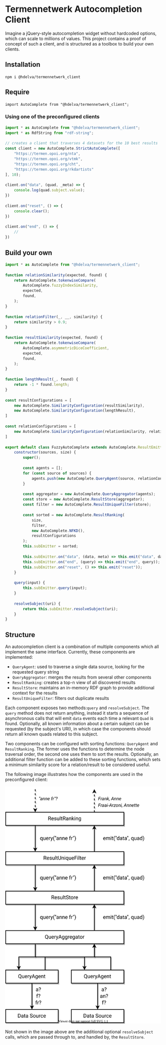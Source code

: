 # Termennetwerk Autocompletion Client

Imagine a jQuery-style autocompletion widget without hardcoded options, which can scale to millions of values. This project contains a proof of concept of such a client, and is structured as a toolbox to build your own clients.

## Installation

```npm i @hdelva/termennetwerk_client```

## Require

```import AutoComplete from "@hdelva/termennetwerk_client";```

### Using one of the preconfigured clients

```javascript
import * as AutoComplete from "@hdelva/termennetwerk_client";
import * as RdfString from "rdf-string";

// creates a client that traverses 4 datasets for the 10 best results
const client = new AutoComplete.StrictAutoComplete([
    "https://termen.opoi.org/nta",
    "https://termen.opoi.org/vtmk",
    "https://termen.opoi.org/cht",
    "https://termen.opoi.org/rkdartists"
], 10);

client.on("data", (quad, _meta) => {
    console.log(quad.subject.value);
})

client.on("reset", () => {
    console.clear();
})

client.on("end", () => {
    //
})
```

## Build your own

```javascript
import * as AutoComplete from "@hdelva/termennetwerk_client";

function relationSimilarity(expected, found) {
    return AutoComplete.tokenwiseCompare(
        AutoComplete.fuzzyIndexSimilarity,
        expected,
        found,
    );
}

function relationFilter(_, __, similarity) {
    return similarity > 0.9;
}

function resultSimilarity(expected, found) {
    return AutoComplete.tokenwiseCompare(
        AutoComplete.asymmetricDiceCoefficient,
        expected,
        found,
    );
}

function lengthResult(_, found) {
    return -1 * found.length;
}

const resultConfigurations = [
    new AutoComplete.SimilarityConfiguration(resultSimilarity),
    new AutoComplete.SimilarityConfiguration(lengthResult),
]

const relationConfigurations = [
    new AutoComplete.SimilarityConfiguration(relationSimilarity, relationFilter),
]

export default class FuzzyAutoComplete extends AutoComplete.ResultEmitter {
    constructor(sources, size) {
        super();

        const agents = [];
        for (const source of sources) {
            agents.push(new AutoComplete.QueryAgent(source, relationConfigurations));
        }

        const aggregator = new AutoComplete.QueryAggregator(agents);
        const store = new AutoComplete.ResultStore(aggregator);
        const filter = new AutoComplete.ResultUniqueFilter(store);

        const sorted = new AutoComplete.ResultRanking(
            size,
            filter,
            new AutoComplete.NFKD(),
            resultConfigurations
        );
        this.subEmitter = sorted;

        this.subEmitter.on("data", (data, meta) => this.emit("data", data, meta));
        this.subEmitter.on("end", (query) => this.emit("end", query));
        this.subEmitter.on("reset", () => this.emit("reset"));
    }

    query(input) {
        this.subEmitter.query(input);
    }

    resolveSubject(uri) {
        return this.subEmitter.resolveSubject(uri);
    }
}
```

## Structure

An autocompletion client is a combination of multiple components which all implement the same interface. Currently, these components are implemented:

* `QueryAgent`: used to traverse a single data source, looking for the requested query string 
* `QueryAggregator`: merges the results from several other components
* `ResultRanking`: creates a top-n view of all discovered results
* `ResultStore`: maintains an in-memory RDF graph to provide additional context for the results
* `ResultUniqueFilter`: filters out duplicate results

Each component exposes two methods:`query` and `resolveSubject`. The `query` method does not return anything, instead it starts a sequence of asynchronous calls that will emit `data` events each time a relevant `Quad` is found. Optionally, all known information about a certain subject can be requested (by the subject's URI), in which case the components should return all known quads related to this subject.

Two components can be configured with sorting functions: `QueryAgent` and `ResultRanking`. The former uses the functions to determine the node traversal order, the second one uses them to sort the results. Optionally, an additional filter function can be added to these sorting functions, which sets a minimum similarity score for a relation/result to be considered useful. 

The following image illustrates how the components are used in the preconfigured client:

![query svg](./img/query.svg)

Not shown in the image above are the additional optional `resolveSubject` calls, which are passed through to, and handled by, the `ResultStore`. 